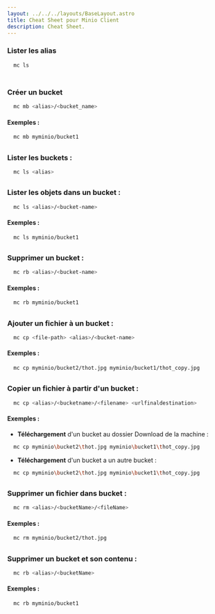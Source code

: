 ```yaml
---
layout: ../../../layouts/BaseLayout.astro
title: Cheat Sheet pour Minio Client
description: Cheat Sheet.
---
```



### Lister les alias 
```bash
  mc ls
  
```
##

### Créer un bucket 
```bash
  mc mb <alias>/<bucket_name>
```
#### **Exemples** :
```bash
  mc mb myminio/bucket1
  ```
##

### Lister les buckets : 
```bash
  mc ls <alias>
```
##

### Lister les objets dans un bucket : 
```bash
  mc ls <alias>/<bucket-name>
```
#### **Exemples** :
```bash
  mc ls myminio/bucket1
  ```
##

### Supprimer un bucket : 
```bash
  mc rb <alias>/<bucket-name>

```
#### **Exemples** :
```bash
  mc rb myminio/bucket1
  ```
##

### Ajouter un fichier à un bucket : 
```bash
  mc cp <file-path> <alias>/<bucket-name>

```
#### **Exemples** :
```bash
  mc cp myminio/bucket2/thot.jpg myminio/bucket1/thot_copy.jpg
  ```
##

### Copier un fichier à partir d'un bucket : 

```bash
  mc cp <alias>/<bucketname>/<filename> <urlfinaldestination>
```
#### **Exemples** :
- **Téléchargement** d'un bucket au dossier Download de la machine :
```bash
  mc cp myminio\bucket2\thot.jpg myminio\bucket1\thot_copy.jpg
```
- **Téléchargement** d'un bucket a un autre bucket :
```bash
  mc cp myminio\bucket2\thot.jpg myminio\bucket1\thot_copy.jpg
```

##

### Supprimer un fichier dans bucket : 

```bash
  mc rm <alias>/<bucketName>/<fileName>
```
#### **Exemples** :
```bash
  mc rm myminio/bucket2/thot.jpg
```

##

### Supprimer un bucket et son contenu : 

```bash
  mc rb <alias>/<bucketName>
```
#### **Exemples** :
```bash
  mc rb myminio/bucket1
```

##